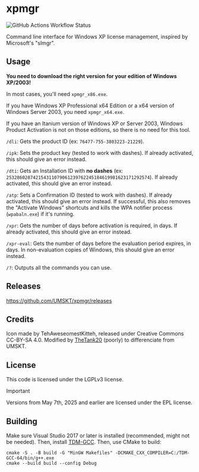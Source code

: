 # xpmgr
![GitHub Actions Workflow Status](https://img.shields.io/github/actions/workflow/status/UMSKT/xpmgr/windows.yml)

Command line interface for Windows XP license management, inspired by Microsoft's "slmgr".

## Usage
**You need to download the right version for your edition of Windows XP/2003!**

In most cases, you'll need `xpmgr_x86.exe`.

If you have Windows XP Professional x64 Edition or a x64 version of Windows Server 2003, you need `xpmgr_x64.exe`.

If you have an Itanium version of Windows XP or Server 2003, Windows Product Activation is not on those editions, so there is no need for this tool.

`/dli`: Gets the product ID (ex: `76477-755-3803223-21229`).

`/ipk`: Sets the product key (tested to work with dashes). If already activated, this should give an error instead.

`/dti`: Gets an Installation ID with **no dashes** (ex: `253286028742154311079061239762245184619981623171292574`). If already activated, this should give an error instead.

`/atp`: Sets a Confirmation ID (tested to work with dashes). If already activated, this should give an error instead. If successful, this also removes the "Activate Windows" shortcuts and kills the WPA notifier process (`wpabaln.exe`) if it's running.

`/xpr`: Gets the number of days before activation is required, in days. If already activated, this should give an error instead.

`/xpr-eval`: Gets the number of days before the evaluation period expires, in days. In non-evaluation copies of Windows, this should give an error instead.

`/?`: Outputs all the commands you can use.

## Releases
https://github.com/UMSKT/xpmgr/releases

## Credits
Icon made by TehAweseomestKitteh, released under Creative Commons CC-BY-SA 4.0. Modified by [TheTank20](https://github.com/thepwrtank18) (poorly) to differenciate from UMSKT.

## License
This code is licensed under the LGPLv3 license.
> [!IMPORTANT]  
> Versions from May 7th, 2025 and earlier are licensed under the EPL license.

## Building
Make sure Visual Studio 2017 or later is installed (recommended, might not be needed). Then, install [TDM-GCC](https://jmeubank.github.io/tdm-gcc/about/). Then, use CMake to build:
```
cmake -S . -B build -G "MinGW Makefiles" -DCMAKE_CXX_COMPILER=C:/TDM-GCC-64/bin/g++.exe
cmake --build build --config Debug
```
